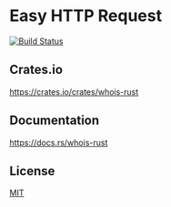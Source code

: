 Easy HTTP Request
====================

[![Build Status](https://travis-ci.org/magiclen/whois-rust.svg?branch=master)](https://travis-ci.org/magiclen/whois-rust)

## Crates.io

https://crates.io/crates/whois-rust

## Documentation

https://docs.rs/whois-rust

## License

[MIT](LICENSE)